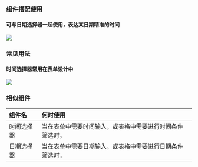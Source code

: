 

### 组件搭配使用
#### 可与日期选择器一起使用，表达某日期精准的时间
![](https://oteam-tdesign-1258344706.cos.ap-guangzhou.myqcloud.com/site/design/%E6%97%B6%E9%97%B4%E9%80%89%E6%8B%A9%E5%99%A8-1@2x.png)

### 常见用法
#### 时间选择器常用在表单设计中
![](https://oteam-tdesign-1258344706.cos.ap-guangzhou.myqcloud.com/site/design/%E6%97%B6%E9%97%B4%E9%80%89%E6%8B%A9%E5%99%A8-2.png)
### 相似组件

| 组件名     | 何时使用                                                     |
| :--------- | :----------------------------------------------------------- |
| 时间选择器 | 当在表单中需要时间输入，或表格中需要进行时间条件筛选时。 |
| 日期选择器 | 当在表单中需要日期输入，或表格中需要进行日期条件筛选时。 |

